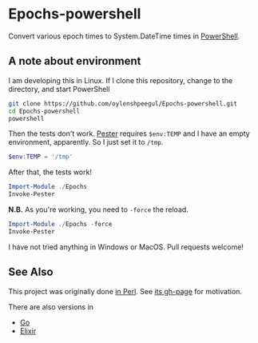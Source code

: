 # Epochs-powershell
Convert various epoch times to System.DateTime times in [PowerShell](https://github.com/PowerShell/PowerShell).

## A note about environment

I am developing this in Linux. If I clone this repository, change to
the directory, and start PowerShell

```bash
git clone https://github.com/oylenshpeegul/Epochs-powershell.git
cd Epochs-powershell
powershell
```

Then the tests don't work. [Pester](https://github.com/pester/Pester) requires ```$env:TEMP``` and I have an empty environment, apparently. So I just set it to ```/tmp```.

```powershell
$env:TEMP = '/tmp'
```

After that, the tests work!

```powershell
Import-Module ./Epochs
Invoke-Pester
```

**N.B.** As you're working, you need to ```-force``` the reload.

```powershell
Import-Module ./Epochs -force
Invoke-Pester
```

I have not tried anything in Windows or MacOS. Pull requests welcome!

## See Also

This project was originally done [in Perl](https://github.com/oylenshpeegul/Epochs-perl). See [its gh-page](http://oylenshpeegul.github.io/Epochs-perl/) for motivation.

There are also versions in
- [Go](https://github.com/oylenshpeegul/epochs)
- [Elixir](https://github.com/oylenshpeegul/Epochs-elixir)

